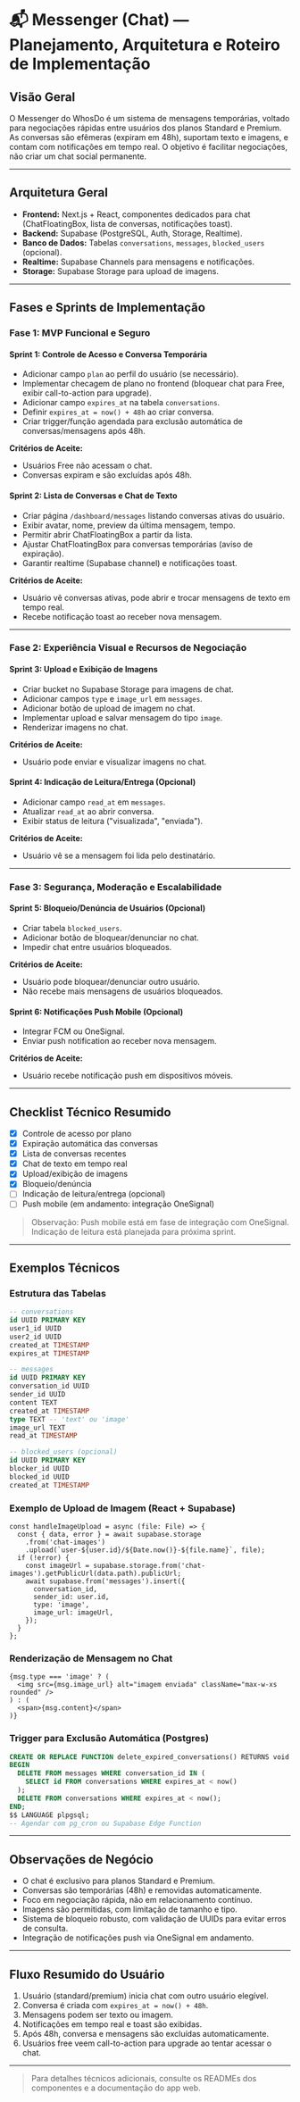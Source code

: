 # 📬 Messenger (Chat) — Planejamento, Arquitetura e Roteiro de Implementação

## Visão Geral
O Messenger do WhosDo é um sistema de mensagens temporárias, voltado para negociações rápidas entre usuários dos planos Standard e Premium. As conversas são efêmeras (expiram em 48h), suportam texto e imagens, e contam com notificações em tempo real. O objetivo é facilitar negociações, não criar um chat social permanente.

---

## Arquitetura Geral
- **Frontend:** Next.js + React, componentes dedicados para chat (ChatFloatingBox, lista de conversas, notificações toast).
- **Backend:** Supabase (PostgreSQL, Auth, Storage, Realtime).
- **Banco de Dados:** Tabelas `conversations`, `messages`, `blocked_users` (opcional).
- **Realtime:** Supabase Channels para mensagens e notificações.
- **Storage:** Supabase Storage para upload de imagens.

---

## Fases e Sprints de Implementação

### Fase 1: MVP Funcional e Seguro

#### Sprint 1: Controle de Acesso e Conversa Temporária
- Adicionar campo `plan` ao perfil do usuário (se necessário).
- Implementar checagem de plano no frontend (bloquear chat para Free, exibir call-to-action para upgrade).
- Adicionar campo `expires_at` na tabela `conversations`.
- Definir `expires_at = now() + 48h` ao criar conversa.
- Criar trigger/função agendada para exclusão automática de conversas/mensagens após 48h.

**Critérios de Aceite:**
- Usuários Free não acessam o chat.
- Conversas expiram e são excluídas após 48h.

#### Sprint 2: Lista de Conversas e Chat de Texto
- Criar página `/dashboard/messages` listando conversas ativas do usuário.
- Exibir avatar, nome, preview da última mensagem, tempo.
- Permitir abrir ChatFloatingBox a partir da lista.
- Ajustar ChatFloatingBox para conversas temporárias (aviso de expiração).
- Garantir realtime (Supabase channel) e notificações toast.

**Critérios de Aceite:**
- Usuário vê conversas ativas, pode abrir e trocar mensagens de texto em tempo real.
- Recebe notificação toast ao receber nova mensagem.

---

### Fase 2: Experiência Visual e Recursos de Negociação

#### Sprint 3: Upload e Exibição de Imagens
- Criar bucket no Supabase Storage para imagens de chat.
- Adicionar campos `type` e `image_url` em `messages`.
- Adicionar botão de upload de imagem no chat.
- Implementar upload e salvar mensagem do tipo `image`.
- Renderizar imagens no chat.

**Critérios de Aceite:**
- Usuário pode enviar e visualizar imagens no chat.

#### Sprint 4: Indicação de Leitura/Entrega (Opcional)
- Adicionar campo `read_at` em `messages`.
- Atualizar `read_at` ao abrir conversa.
- Exibir status de leitura ("visualizada", "enviada").

**Critérios de Aceite:**
- Usuário vê se a mensagem foi lida pelo destinatário.

---

### Fase 3: Segurança, Moderação e Escalabilidade

#### Sprint 5: Bloqueio/Denúncia de Usuários (Opcional)
- Criar tabela `blocked_users`.
- Adicionar botão de bloquear/denunciar no chat.
- Impedir chat entre usuários bloqueados.

**Critérios de Aceite:**
- Usuário pode bloquear/denunciar outro usuário.
- Não recebe mais mensagens de usuários bloqueados.

#### Sprint 6: Notificações Push Mobile (Opcional)
- Integrar FCM ou OneSignal.
- Enviar push notification ao receber nova mensagem.

**Critérios de Aceite:**
- Usuário recebe notificação push em dispositivos móveis.

---

## Checklist Técnico Resumido
- [x] Controle de acesso por plano
- [x] Expiração automática das conversas
- [x] Lista de conversas recentes
- [x] Chat de texto em tempo real
- [x] Upload/exibição de imagens
- [x] Bloqueio/denúncia
- [ ] Indicação de leitura/entrega (opcional)
- [ ] Push mobile (em andamento: integração OneSignal)

> Observação: Push mobile está em fase de integração com OneSignal. Indicação de leitura está planejada para próxima sprint.

---

## Exemplos Técnicos

### Estrutura das Tabelas
```sql
-- conversations
id UUID PRIMARY KEY
user1_id UUID
user2_id UUID
created_at TIMESTAMP
expires_at TIMESTAMP

-- messages
id UUID PRIMARY KEY
conversation_id UUID
sender_id UUID
content TEXT
created_at TIMESTAMP
type TEXT -- 'text' ou 'image'
image_url TEXT
read_at TIMESTAMP

-- blocked_users (opcional)
id UUID PRIMARY KEY
blocker_id UUID
blocked_id UUID
created_at TIMESTAMP
```

### Exemplo de Upload de Imagem (React + Supabase)
```tsx
const handleImageUpload = async (file: File) => {
  const { data, error } = await supabase.storage
    .from('chat-images')
    .upload(`user-${user.id}/${Date.now()}-${file.name}`, file);
  if (!error) {
    const imageUrl = supabase.storage.from('chat-images').getPublicUrl(data.path).publicUrl;
    await supabase.from('messages').insert({
      conversation_id,
      sender_id: user.id,
      type: 'image',
      image_url: imageUrl,
    });
  }
};
```

### Renderização de Mensagem no Chat
```tsx
{msg.type === 'image' ? (
  <img src={msg.image_url} alt="imagem enviada" className="max-w-xs rounded" />
) : (
  <span>{msg.content}</span>
)}
```

### Trigger para Exclusão Automática (Postgres)
```sql
CREATE OR REPLACE FUNCTION delete_expired_conversations() RETURNS void AS $$
BEGIN
  DELETE FROM messages WHERE conversation_id IN (
    SELECT id FROM conversations WHERE expires_at < now()
  );
  DELETE FROM conversations WHERE expires_at < now();
END;
$$ LANGUAGE plpgsql;
-- Agendar com pg_cron ou Supabase Edge Function
```

---

## Observações de Negócio
- O chat é exclusivo para planos Standard e Premium.
- Conversas são temporárias (48h) e removidas automaticamente.
- Foco em negociação rápida, não em relacionamento contínuo.
- Imagens são permitidas, com limitação de tamanho e tipo.
- Sistema de bloqueio robusto, com validação de UUIDs para evitar erros de consulta.
- Integração de notificações push via OneSignal em andamento.

---

## Fluxo Resumido do Usuário
1. Usuário (standard/premium) inicia chat com outro usuário elegível.
2. Conversa é criada com `expires_at = now() + 48h`.
3. Mensagens podem ser texto ou imagem.
4. Notificações em tempo real e toast são exibidas.
5. Após 48h, conversa e mensagens são excluídas automaticamente.
6. Usuários free veem call-to-action para upgrade ao tentar acessar o chat.

---

> Para detalhes técnicos adicionais, consulte os READMEs dos componentes e a documentação do app web. 
